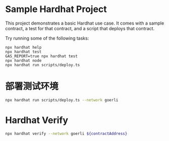 # Sample Hardhat Project

This project demonstrates a basic Hardhat use case. It comes with a sample contract, a test for that contract, and a script that deploys that contract.

Try running some of the following tasks:

```shell
npx hardhat help
npx hardhat test
GAS_REPORT=true npx hardhat test
npx hardhat node
npx hardhat run scripts/deploy.ts
```
# 部署测试环境
```sh
npx hardhat run scripts/deploy.ts --network goerli
```

# Hardhat Verify
```sh
npx hardhat verify --network goerli ${contractAddress}
```





